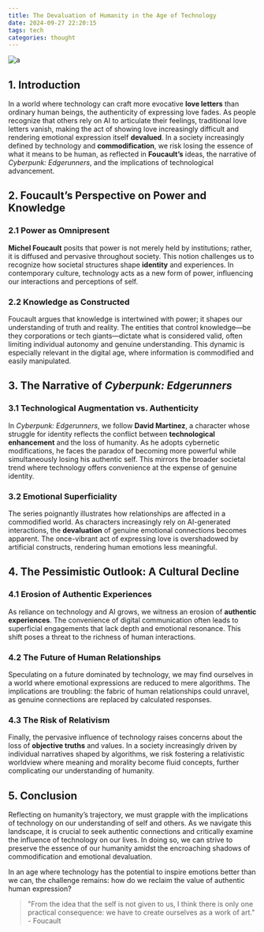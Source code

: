 ```yaml
---
title: The Devaluation of Humanity in the Age of Technology
date: 2024-09-27 22:20:15
tags: tech
categories: thought
---
```


![](<https:/blog.gu33gu.asia/_resources/Pasted image 20240927222641.png> "a")

## 1. Introduction
In a world where technology can craft more evocative **love letters** than ordinary human beings, the authenticity of expressing love fades. As people recognize that others rely on AI to articulate their feelings, traditional love letters vanish, making the act of showing love increasingly difficult and rendering emotional expression itself **devalued**. In a society increasingly defined by technology and **commodification**, we risk losing the essence of what it means to be human, as reflected in **Foucault’s** ideas, the narrative of *Cyberpunk: Edgerunners*, and the implications of technological advancement.


## 2. Foucault’s Perspective on Power and Knowledge
### 2.1 Power as Omnipresent
**Michel Foucault** posits that power is not merely held by institutions; rather, it is diffused and pervasive throughout society. This notion challenges us to recognize how societal structures shape **identity** and experiences. In contemporary culture, technology acts as a new form of power, influencing our interactions and perceptions of self.

### 2.2 Knowledge as Constructed
Foucault argues that knowledge is intertwined with power; it shapes our understanding of truth and reality. The entities that control knowledge—be they corporations or tech giants—dictate what is considered valid, often limiting individual autonomy and genuine understanding. This dynamic is especially relevant in the digital age, where information is commodified and easily manipulated.


## 3. The Narrative of *Cyberpunk: Edgerunners*
### 3.1 Technological Augmentation vs. Authenticity
In *Cyberpunk: Edgerunners*, we follow **David Martinez**, a character whose struggle for identity reflects the conflict between **technological enhancement** and the loss of humanity. As he adopts cybernetic modifications, he faces the paradox of becoming more powerful while simultaneously losing his authentic self. This mirrors the broader societal trend where technology offers convenience at the expense of genuine identity.

### 3.2 Emotional Superficiality
The series poignantly illustrates how relationships are affected in a commodified world. As characters increasingly rely on AI-generated interactions, the **devaluation** of genuine emotional connections becomes apparent. The once-vibrant act of expressing love is overshadowed by artificial constructs, rendering human emotions less meaningful.


## 4. The Pessimistic Outlook: A Cultural Decline
### 4.1 Erosion of Authentic Experiences
As reliance on technology and AI grows, we witness an erosion of **authentic experiences**. The convenience of digital communication often leads to superficial engagements that lack depth and emotional resonance. This shift poses a threat to the richness of human interactions.

### 4.2 The Future of Human Relationships
Speculating on a future dominated by technology, we may find ourselves in a world where emotional expressions are reduced to mere algorithms. The implications are troubling: the fabric of human relationships could unravel, as genuine connections are replaced by calculated responses.

### 4.3 The Risk of Relativism
Finally, the pervasive influence of technology raises concerns about the loss of **objective truths** and values. In a society increasingly driven by individual narratives shaped by algorithms, we risk fostering a relativistic worldview where meaning and morality become fluid concepts, further complicating our understanding of humanity.

## 5. Conclusion
Reflecting on humanity’s trajectory, we must grapple with the implications of technology on our understanding of self and others. As we navigate this landscape, it is crucial to seek authentic connections and critically examine the influence of technology on our lives. In doing so, we can strive to preserve the essence of our humanity amidst the encroaching shadows of commodification and emotional devaluation. 

In an age where technology has the potential to inspire emotions better than we can, the challenge remains: how do we reclaim the value of authentic human expression?


> "From the idea that the self is not given to us, I think there is only one practical consequence: we have to create ourselves as a work of art." - Foucault

